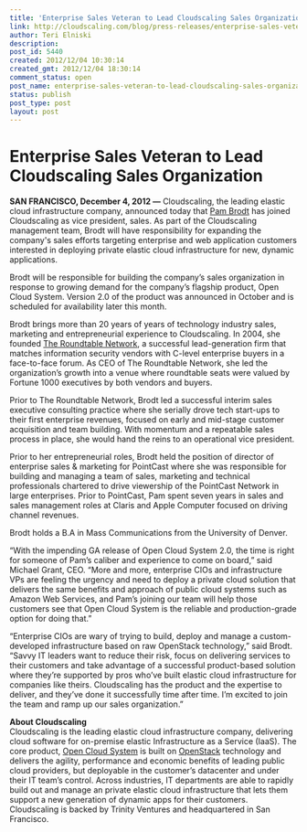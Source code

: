 ```yaml
---
title: 'Enterprise Sales Veteran to Lead Cloudscaling Sales Organization'
link: http://cloudscaling.com/blog/press-releases/enterprise-sales-veteran-to-lead-cloudscaling-sales-organization/
author: Teri Elniski
description: 
post_id: 5440
created: 2012/12/04 10:30:14
created_gmt: 2012/12/04 18:30:14
comment_status: open
post_name: enterprise-sales-veteran-to-lead-cloudscaling-sales-organization
status: publish
post_type: post
layout: post
---
```


# Enterprise Sales Veteran to Lead Cloudscaling Sales Organization

**SAN FRANCISCO, December 4, 2012 —** Cloudscaling, the leading elastic cloud infrastructure company, announced today that [Pam Brodt](http://www.cloudscaling.com/blog/author/pambrodt/) has joined Cloudscaling as vice president, sales. As part of the Cloudscaling management team, Brodt will have responsibility for expanding the company's sales efforts targeting enterprise and web application customers interested in deploying private elastic cloud infrastructure for new, dynamic applications.

Brodt will be responsible for building the company’s sales organization in response to growing demand for the company’s flagship product, Open Cloud System. Version 2.0 of the product was announced in October and is scheduled for availability later this month.  
  
Brodt brings more than 20 years of years of technology industry sales, marketing and entrepreneurial experience to Cloudscaling. In 2004, she founded [The Roundtable Network](http://www.theroundtablenetwork.com/), a successful lead-generation firm that matches information security vendors with C-level enterprise buyers in a face-to-face forum. As CEO of The Roundtable Network, she led the organization’s growth into a venue where roundtable seats were valued by Fortune 1000 executives by both vendors and buyers.  
  
Prior to The Roundtable Network, Brodt led a successful interim sales executive consulting practice where she serially drove tech start-ups to their first enterprise revenues, focused on early and mid-stage customer acquisition and team building. With momentum and a repeatable sales process in place, she would hand the reins to an operational vice president.   
  
Prior to her entrepreneurial roles, Brodt held the position of director of enterprise sales & marketing for PointCast where she was responsible for building and managing a team of sales, marketing and technical professionals chartered to drive viewership of the PointCast Network in large enterprises. Prior to PointCast, Pam spent seven years in sales and sales management roles at Claris and Apple Computer focused on driving channel revenues.  
  
Brodt holds a B.A in Mass Communications from the University of Denver.  
  
“With the impending GA release of Open Cloud System 2.0, the time is right for someone of Pam’s caliber and experience to come on board,” said Michael Grant, CEO. “More and more, enterprise CIOs and infrastructure VPs are feeling the urgency and need to deploy a private cloud solution that delivers the same benefits and approach of public cloud systems such as Amazon Web Services, and Pam’s joining our team will help those customers see that Open Cloud System is the reliable and production-grade option for doing that.”  
  
“Enterprise CIOs are wary of trying to build, deploy and manage a custom-developed infrastructure based on raw OpenStack technology,” said Brodt. “Savvy IT leaders want to reduce their risk, focus on delivering services to their customers and take advantage of a successful product-based solution where they’re supported by pros who’ve built elastic cloud infrastructure for companies like theirs. Cloudscaling has the product and the expertise to deliver, and they’ve done it successfully time after time. I’m excited to join the team and ramp up our sales organization.”  
  
**About Cloudscaling**  
Cloudscaling is the leading elastic cloud infrastructure company, delivering cloud software for on-premise elastic Infrastructure as a Service (IaaS). The core product, [Open Cloud System](http://www.cloudscaling.com/ocs-system-overview/) is built on [OpenStack](http://www.cloudscaling.com/openstack/) technology and delivers the agility, performance and economic benefits of leading public cloud providers, but deployable in the customer’s datacenter and under their IT team’s control. Across industries, IT departments are able to rapidly build out and manage an private elastic cloud infrastructure that lets them support a new generation of dynamic apps for their customers. Cloudscaling is backed by Trinity Ventures and headquartered in San Francisco.

###